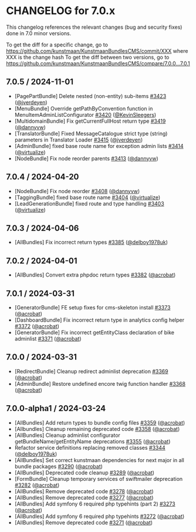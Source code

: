CHANGELOG for 7.0.x
===================

This changelog references the relevant changes (bug and security fixes) done in 7.0 minor versions.

To get the diff for a specific change, go to https://github.com/kunstmaan/KunstmaanBundlesCMS/commit/XXX where XXX is the change hash
To get the diff between two versions, go to https://github.com/kunstmaan/KunstmaanBundlesCMS/compare/7.0.0...7.0.1

## 7.0.5 / 2024-11-01

* [PagePartBundle] Delete nested (non-entity) sub-items [#3423](https://github.com/Kunstmaan/KunstmaanBundlesCMS/pull/3423) ([@jverdeyen](https://github.com/jverdeyen))
* [MenuBundle] Override getPathByConvention function in MenuItemAdminListConfigurator [#3420](https://github.com/Kunstmaan/KunstmaanBundlesCMS/pull/3420) ([@KevinSleegers](https://github.com/KevinSleegers))
* [MultidomainBundle] Fix getCurrentFullHost return type [#3419](https://github.com/Kunstmaan/KunstmaanBundlesCMS/pull/3419) ([@dannyvw](https://github.com/dannyvw))
* [TranslatorBundle] Fixed MessageCatalogue strict type (string) parameters in Translator Loader [#3415](https://github.com/Kunstmaan/KunstmaanBundlesCMS/pull/3415) ([@jverdeyen](https://github.com/jverdeyen))
* [AdminBundle] fixed base route name for exception admin lists [#3414](https://github.com/Kunstmaan/KunstmaanBundlesCMS/pull/3414) ([@virtualize](https://github.com/virtualize))
* [NodeBundle] Fix node reorder parents [#3413](https://github.com/Kunstmaan/KunstmaanBundlesCMS/pull/3413) ([@dannyvw](https://github.com/dannyvw))

## 7.0.4 / 2024-04-20

* [NodeBundle] Fix node reorder [#3408](https://github.com/Kunstmaan/KunstmaanBundlesCMS/pull/3408) ([@dannyvw](https://github.com/dannyvw))
* [TaggingBundle] fixed base route name [#3404](https://github.com/Kunstmaan/KunstmaanBundlesCMS/pull/3404) ([@virtualize](https://github.com/virtualize))
* [LeadGenerationBundle] fixed route and type handling [#3403](https://github.com/Kunstmaan/KunstmaanBundlesCMS/pull/3403) ([@virtualize](https://github.com/virtualize))

## 7.0.3 / 2024-04-06

* [AllBundles] Fix incorrect return types [#3385](https://github.com/Kunstmaan/KunstmaanBundlesCMS/pull/3385) ([@delboy1978uk](https://github.com/delboy1978uk))

## 7.0.2 / 2024-04-01

* [AllBundles] Convert extra phpdoc return types [#3382](https://github.com/Kunstmaan/KunstmaanBundlesCMS/pull/3382) ([@acrobat](https://github.com/acrobat))

## 7.0.1 / 2024-03-31

* [GeneratorBundle] FE setup fixes for cms-skeleton install [#3373](https://github.com/Kunstmaan/KunstmaanBundlesCMS/pull/3373) ([@acrobat](https://github.com/acrobat))
* [DashboardBundle] Fix incorrect return type in analytics config helper [#3372](https://github.com/Kunstmaan/KunstmaanBundlesCMS/pull/3372) ([@acrobat](https://github.com/acrobat))
* [GeneratorBundle] Fix incorrect getEntityClass declaration of bike adminlist [#3371](https://github.com/Kunstmaan/KunstmaanBundlesCMS/pull/3371) ([@acrobat](https://github.com/acrobat))

## 7.0.0 / 2024-03-31

* [RedirectBundle] Cleanup redirect adminlist deprecation [#3369](https://github.com/Kunstmaan/KunstmaanBundlesCMS/pull/3369) ([@acrobat](https://github.com/acrobat))
* [AdminBundle] Restore undefined encore twig function handler [#3368](https://github.com/Kunstmaan/KunstmaanBundlesCMS/pull/3368) ([@acrobat](https://github.com/acrobat))

## 7.0.0-alpha1 / 2024-03-24

* [AllBundles] Add return types to bundle config files [#3359](https://github.com/Kunstmaan/KunstmaanBundlesCMS/pull/3359) ([@acrobat](https://github.com/acrobat))
* [Allbundles] Cleanup remaining deprecated code [#3358](https://github.com/Kunstmaan/KunstmaanBundlesCMS/pull/3358) ([@acrobat](https://github.com/acrobat))
* [AllBundles] Cleanup adminlist configurator getBundleName/getEntityName deprecations [#3355](https://github.com/Kunstmaan/KunstmaanBundlesCMS/pull/3355) ([@acrobat](https://github.com/acrobat))
* Refactor service definitions replacing removed classes [#3344](https://github.com/Kunstmaan/KunstmaanBundlesCMS/pull/3344) ([@delboy1978uk](https://github.com/delboy1978uk))
* [AllBundles] Set correct kunstmaan dependencies for next major in all bundle packages [#3290](https://github.com/Kunstmaan/KunstmaanBundlesCMS/pull/3290) ([@acrobat](https://github.com/acrobat))
* [AllBundles] Deprecated code cleanup [#3289](https://github.com/Kunstmaan/KunstmaanBundlesCMS/pull/3289) ([@acrobat](https://github.com/acrobat))
* [FormBundle] Cleanup temporary services of swiftmailer deprecation [#3282](https://github.com/Kunstmaan/KunstmaanBundlesCMS/pull/3282) ([@acrobat](https://github.com/acrobat))
* [AllBundles] Remove deprecated code [#3278](https://github.com/Kunstmaan/KunstmaanBundlesCMS/pull/3278) ([@acrobat](https://github.com/acrobat))
* [AllBundles] Remove deprecated code [#3277](https://github.com/Kunstmaan/KunstmaanBundlesCMS/pull/3277) ([@acrobat](https://github.com/acrobat))
* [AllBundles] Add symfony 6 required php typehints (part 2) [#3273](https://github.com/Kunstmaan/KunstmaanBundlesCMS/pull/3273) ([@acrobat](https://github.com/acrobat))
* [AllBundles] Add symfony 6 required php typehints [#3272](https://github.com/Kunstmaan/KunstmaanBundlesCMS/pull/3272) ([@acrobat](https://github.com/acrobat))
* [AllBundles] Remove deprecated code [#3271](https://github.com/Kunstmaan/KunstmaanBundlesCMS/pull/3271) ([@acrobat](https://github.com/acrobat)) 
